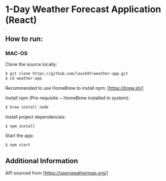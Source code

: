 # 1-Day Weather Forecast Application (React)

## How to run:

### MAC-OS

Clone the source locally:

```sh
$ git clone https://github.com/lausk97/weather-app.git
$ cd weather-app
```

Recommended to use HomeBrew to install npm: [https://brew.sh/]

Install npm (Pre-requisite ~ HomeBrew installed in system):

```sh
$ brew install node
```

Install project dependencies:

```sh
$ npm install
```

Start the app:

```sh
$ npm start
```

## Additional Information

API sourced from [https://openweathermap.org/]
